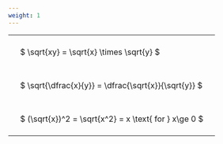 ```yaml
---
weight: 1
---
```


<style type="text/css">
#T_a592f th.col_heading {
  text-align: left;
  font-size: 1em;
}
#T_a592f td {
  text-align: left;
  font-size: 1em;
  padding: 1.5em;
}
</style>
<table id="T_a592f">
  <thead>
  </thead>
  <tbody>
    <tr>
      <td id="T_a592f_row0_col0" class="data row0 col0" >$ \sqrt{xy} = \sqrt{x} \times \sqrt{y} $</td>
    </tr>
    <tr>
      <td id="T_a592f_row1_col0" class="data row1 col0" >$ \sqrt{\dfrac{x}{y}} = \dfrac{\sqrt{x}}{\sqrt{y}} $</td>
    </tr>
    <tr>
      <td id="T_a592f_row2_col0" class="data row2 col0" >$ (\sqrt{x})^2 = \sqrt{x^2} = x \text{ for } x\ge 0 $</td>
    </tr>
  </tbody>
</table>
